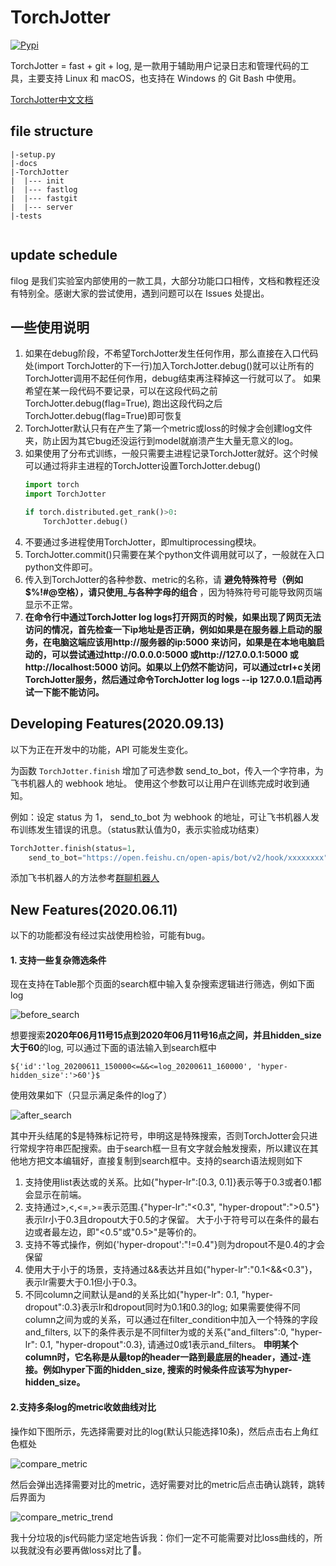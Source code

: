 # TorchJotter
[![Pypi](https://img.shields.io/pypi/v/TorchJotter.svg)](https://pypi.org/project/TorchJotter)
<!-- [![Documentation Status](https://readthedocs.org/projects/TorchJotter/badge/?version=latest)](http://TorchJotter.readthedocs.io/?badge=latest) -->

TorchJotter = fast + git + log, 是一款用于辅助用户记录日志和管理代码的工具，主要支持 Linux 和 macOS，也支持在 Windows 的 Git Bash 中使用。 

[TorchJotter中文文档](http://www.fastnlp.top/docs/TorchJotter/)

## file structure
```
|-setup.py
|-docs
|-TorchJotter
|  |--- init
|  |--- fastlog
|  |--- fastgit
|  |--- server
|-tests
  
```

## update schedule

filog 是我们实验室内部使用的一款工具，大部分功能口口相传，文档和教程还没有特别全。感谢大家的尝试使用，遇到问题可以在 Issues 处提出。


## 一些使用说明
1. 如果在debug阶段，不希望TorchJotter发生任何作用，那么直接在入口代码处(import TorchJotter的下一行)加入TorchJotter.debug()就可以让所有的TorchJotter调用不起任何作用，debug结束再注释掉这一行就可以了。 如果希望在某一段代码不要记录，可以在这段代码之前TorchJotter.debug(flag=True), 跑出这段代码之后TorchJotter.debug(flag=True)即可恢复
2. TorchJotter默认只有在产生了第一个metric或loss的时候才会创建log文件夹，防止因为其它bug还没运行到model就崩溃产生大量无意义的log。
3. 如果使用了分布式训练，一般只需要主进程记录TorchJotter就好。这个时候可以通过将非主进程的TorchJotter设置TorchJotter.debug()
    ```python
    import torch
    import TorchJotter
    
    if torch.distributed.get_rank()>0:
        TorchJotter.debug()
    ```
4. 不要通过多进程使用TorchJotter，即multiprocessing模块。
5. TorchJotter.commit()只需要在某个python文件调用就可以了，一般就在入口python文件即可。 
6. 传入到TorchJotter的各种参数、metric的名称，请 **避免特殊符号（例如$%!#@空格），请只使用_与各种字母的组合** ，因为特殊符号可能导致网页端显示不正常。
7. **在命令行中通过TorchJotter log logs打开网页的时候，如果出现了网页无法访问的情况，首先检查一下ip地址是否正确，例如如果是在服务器上启动的服务，在电脑这端应该用http://服务器的ip:5000 来访问，如果是在本地电脑启动的，可以尝试通过http://0.0.0.0:5000 或http://127.0.0.1:5000 或http://localhost:5000 访问。如果以上仍然不能访问，可以通过ctrl+c关闭TorchJotter服务，然后通过命令TorchJotter log logs --ip 127.0.0.1启动再试一下能不能访问。**

## Developing Features(2020.09.13)

以下为正在开发中的功能，API 可能发生变化。

为函数 `TorchJotter.finish` 增加了可选参数 send_to_bot，传入一个字符串，为飞书机器人的 webhook 地址。 使用这个参数可以让用户在训练完成时收到通知。

例如：设定 status 为 1， send_to_bot 为 webhook 的地址，可让飞书机器人发布训练发生错误的讯息。（status默认值为0，表示实验成功结束）

```python
TorchJotter.finish(status=1,
	send_to_bot="https://open.feishu.cn/open-apis/bot/v2/hook/xxxxxxxx")      
```
添加飞书机器人的方法参考[群聊机器人](https://getfeishu.cn/hc/zh-cn/articles/360024984973-%E5%9C%A8%E7%BE%A4%E8%81%8A%E4%B8%AD%E4%BD%BF%E7%94%A8%E6%9C%BA%E5%99%A8%E4%BA%BA)

## New Features(2020.06.11)
以下的功能都没有经过实战使用检验，可能有bug。
#### 1. 支持一些复杂筛选条件
 现在支持在Table那个页面的search框中输入复杂搜索逻辑进行筛选，例如下面log
 
![before_search](docs/source/figures/before_search.jpg)  

想要搜索**2020年06月11号15点到2020年06月11号16点之间，并且hidden_size大于60**的log, 可以通过下面的语法输入到search框中  
```
${'id':'log_20200611_150000<=&&<=log_20200611_160000', 'hyper-hidden_size':'>60'}$
```
使用效果如下（只显示满足条件的log了）

![after_search](docs/source/figures/after_search.jpg)  


其中开头结尾的$是特殊标记符号，申明这是特殊搜索，否则TorchJotter会只进行常规字符串匹配搜索。由于search框一旦有文字就会触发搜索，所以建议在其他地方把文本编辑好，直接复制到search框中。支持的search语法规则如下
1. 支持使用list表达或的关系。比如{"hyper-lr":[0.3, 0.1]}表示等于0.3或者0.1都会显示在前端。  
2. 支持通过>,<,<=,>=表示范围.{"hyper-lr":"<0.3", "hyper-dropout":">0.5"}表示lr小于0.3且dropout大于0.5的才保留。 大于小于符号可以在条件的最右边或者最左边，即"<0.5"或"0.5>"是等价的。
3. 支持不等式操作，例如{'hyper-dropout':"!=0.4"}则为dropout不是0.4的才会保留  
4. 使用大于小于的场景，支持通过&&表达并且如{"hyper-lr":"0.1<&&<0.3"}，表示lr需要大于0.1但小于0.3。
5. 不同column之间默认是and的关系比如{"hyper-lr": 0.1, "hyper-dropout":0.3}表示lr和dropout同时为0.1和0.3的log; 如果需要使得不同column之间为或的关系，可以通过在filter_condition中加入一个特殊的字段and_filters, 以下的条件表示是不同filter为或的关系{"and_filters":0, "hyper-lr": 0.1, "hyper-dropout":0.3}, 请通过0或1表示and_filters。
**申明某个column时，它名称是从最top的header一路到最底层的header，通过-连接。例如hyper下面的hidden_size, 搜索的时候条件应该写为hyper-hidden_size。**

#### 2.支持多条log的metric收敛曲线对比
操作如下图所示，先选择需要对比的log(默认只能选择10条)，然后点击右上角红色框处 

![compare_metric](docs/source/figures/compare_metric.jpg)

然后会弹出选择需要对比的metric，选好需要对比的metric后点击确认跳转，跳转后界面为

![compare_metric_trend](docs/source/figures/compare_metric_trend.jpg)

我十分垃圾的js代码能力坚定地告诉我：你们一定不可能需要对比loss曲线的，所以我就没有必要再做loss对比了🐶。
